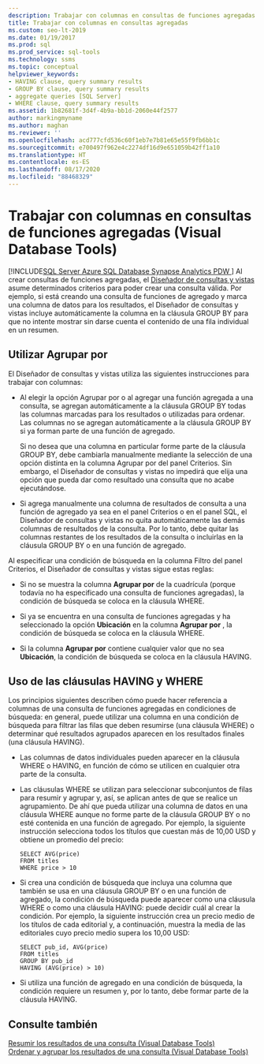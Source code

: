 ```yaml
---
description: Trabajar con columnas en consultas de funciones agregadas (Visual Database Tools)
title: Trabajar con columnas en consultas agregadas
ms.custom: seo-lt-2019
ms.date: 01/19/2017
ms.prod: sql
ms.prod_service: sql-tools
ms.technology: ssms
ms.topic: conceptual
helpviewer_keywords:
- HAVING clause, query summary results
- GROUP BY clause, query summary results
- aggregate queries [SQL Server]
- WHERE clause, query summary results
ms.assetid: 1b82681f-3d4f-4b9a-bb1d-2060e44f2577
author: markingmyname
ms.author: maghan
ms.reviewer: ''
ms.openlocfilehash: acd777cfd536c60f1eb7e7b81e65e55f9fb6bb1c
ms.sourcegitcommit: e700497f962e4c2274df16d9e651059b42ff1a10
ms.translationtype: HT
ms.contentlocale: es-ES
ms.lasthandoff: 08/17/2020
ms.locfileid: "88468329"
---
```

# <a name="work-with-columns-in-aggregate-queries-visual-database-tools"></a>Trabajar con columnas en consultas de funciones agregadas (Visual Database Tools)
[!INCLUDE[SQL Server Azure SQL Database Synapse Analytics PDW ](../../includes/applies-to-version/sql-asdb-asdbmi-asa-pdw.md)]
 Al crear consultas de funciones agregadas, el [Diseñador de consultas y vistas](../../ssms/visual-db-tools/query-and-view-designer-tools-visual-database-tools.md) asume determinados criterios para poder crear una consulta válida. Por ejemplo, si está creando una consulta de funciones de agregado y marca una columna de datos para los resultados, el Diseñador de consultas y vistas incluye automáticamente la columna en la cláusula GROUP BY para que no intente mostrar sin darse cuenta el contenido de una fila individual en un resumen.  
  
## <a name="using-group-by"></a>Utilizar Agrupar por  
El Diseñador de consultas y vistas utiliza las siguientes instrucciones para trabajar con columnas:  
  
-   Al elegir la opción Agrupar por o al agregar una función agregada a una consulta, se agregan automáticamente a la cláusula GROUP BY todas las columnas marcadas para los resultados o utilizadas para ordenar. Las columnas no se agregan automáticamente a la cláusula GROUP BY si ya forman parte de una función de agregado.  
  
    Si no desea que una columna en particular forme parte de la cláusula GROUP BY, debe cambiarla manualmente mediante la selección de una opción distinta en la columna Agrupar por del panel Criterios. Sin embargo, el Diseñador de consultas y vistas no impedirá que elija una opción que pueda dar como resultado una consulta que no acabe ejecutándose.  
  
-   Si agrega manualmente una columna de resultados de consulta a una función de agregado ya sea en el panel Criterios o en el panel SQL, el Diseñador de consultas y vistas no quita automáticamente las demás columnas de resultados de la consulta. Por lo tanto, debe quitar las columnas restantes de los resultados de la consulta o incluirlas en la cláusula GROUP BY o en una función de agregado.  
  
Al especificar una condición de búsqueda en la columna Filtro del panel Criterios, el Diseñador de consultas y vistas sigue estas reglas:  
  
-   Si no se muestra la columna **Agrupar por** de la cuadrícula (porque todavía no ha especificado una consulta de funciones agregadas), la condición de búsqueda se coloca en la cláusula WHERE.  
  
-   Si ya se encuentra en una consulta de funciones agregadas y ha seleccionado la opción **Ubicación** en la columna **Agrupar por** , la condición de búsqueda se coloca en la cláusula WHERE.  
  
-   Si la columna **Agrupar por** contiene cualquier valor que no sea **Ubicación**, la condición de búsqueda se coloca en la cláusula HAVING.  
  
## <a name="using-the-having-and-where-clauses"></a>Uso de las cláusulas HAVING y WHERE  
Los principios siguientes describen cómo puede hacer referencia a columnas de una consulta de funciones agregadas en condiciones de búsqueda: en general, puede utilizar una columna en una condición de búsqueda para filtrar las filas que deben resumirse (una cláusula WHERE) o determinar qué resultados agrupados aparecen en los resultados finales (una cláusula HAVING).  
  
-   Las columnas de datos individuales pueden aparecer en la cláusula WHERE o HAVING, en función de cómo se utilicen en cualquier otra parte de la consulta.  
  
-   Las cláusulas WHERE se utilizan para seleccionar subconjuntos de filas para resumir y agrupar y, así, se aplican antes de que se realice un agrupamiento. De ahí que pueda utilizar una columna de datos en una cláusula WHERE aunque no forme parte de la cláusula GROUP BY o no esté contenida en una función de agregado. Por ejemplo, la siguiente instrucción selecciona todos los títulos que cuestan más de 10,00 USD y obtiene un promedio del precio:  
  
    ```  
    SELECT AVG(price)  
    FROM titles  
    WHERE price > 10  
    ```  
  
-   Si crea una condición de búsqueda que incluya una columna que también se usa en una cláusula GROUP BY o en una función de agregado, la condición de búsqueda puede aparecer como una cláusula WHERE o como una cláusula HAVING: puede decidir cuál al crear la condición. Por ejemplo, la siguiente instrucción crea un precio medio de los títulos de cada editorial y, a continuación, muestra la media de las editoriales cuyo precio medio supera los 10,00 USD:  
  
    ```  
    SELECT pub_id, AVG(price)  
    FROM titles  
    GROUP BY pub_id  
    HAVING (AVG(price) > 10)  
    ```  
  
-   Si utiliza una función de agregado en una condición de búsqueda, la condición requiere un resumen y, por lo tanto, debe formar parte de la cláusula HAVING.  
  
## <a name="see-also"></a>Consulte también  
[Resumir los resultados de una consulta &#40;Visual Database Tools&#41;](../../ssms/visual-db-tools/summarize-query-results-visual-database-tools.md)  
[Ordenar y agrupar los resultados de una consulta &#40;Visual Database Tools&#41;](../../ssms/visual-db-tools/sort-and-group-query-results-visual-database-tools.md)  
  
